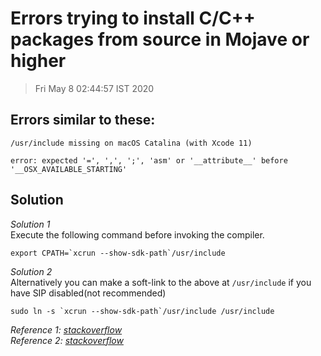 # Errors trying to install C/C++ packages from source in Mojave or higher
> Fri May  8 02:44:57 IST 2020

## Errors similar to these:
```
/usr/include missing on macOS Catalina (with Xcode 11)

error: expected '=', ',', ';', 'asm' or '__attribute__' before '__OSX_AVAILABLE_STARTING'
```

## Solution

*Solution 1*  
Execute the following command before invoking the compiler.
```
export CPATH=`xcrun --show-sdk-path`/usr/include
```

*Solution 2*  
Alternatively you can make a soft-link to the above at `/usr/include` if you have SIP disabled(not recommended)
```
sudo ln -s `xcrun --show-sdk-path`/usr/include /usr/include
```

*Reference 1: [stackoverflow](https://apple.stackexchange.com/a/372600/374785)*  
*Reference 2: [stackoverflow](https://stackoverflow.com/a/58000319/9726680)*
